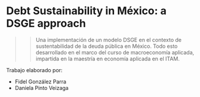 # Debt Sustainability in México: a DSGE approach


>>Una implementación de un modelo DSGE en el contexto de sustentabilidad de la deuda pública en México. Todo esto desarrollado en el marco del curso de macroeconomía aplicada, impartida en la maestría en economía aplicada en el ITAM. 

Trabajo elaborado por:

+ Fidel González Parra
+ Daniela Pinto Veizaga

